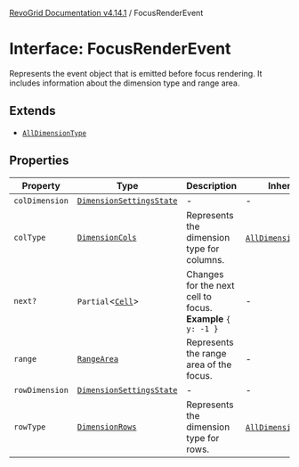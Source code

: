 [RevoGrid Documentation v4.14.1](README.md) / FocusRenderEvent

# Interface: FocusRenderEvent

Represents the event object that is emitted before focus rendering.
It includes information about the dimension type and range area.

## Extends

- [`AllDimensionType`](Interface.AllDimensionType.md)

## Properties

| Property | Type | Description | Inherited from | Defined in |
| ------ | ------ | ------ | ------ | ------ |
| `colDimension` | [`DimensionSettingsState`](Interface.DimensionSettingsState.md) | - | - | [src/types/interfaces.ts:790](https://github.com/revolist/revogrid/blob/925db466c3d20933669e374666cd0ddbe00cac19/src/types/interfaces.ts#L790) |
| `colType` | [`DimensionCols`](TypeAlias.DimensionCols.md) | Represents the dimension type for columns. | [`AllDimensionType`](Interface.AllDimensionType.md).`colType` | [src/types/interfaces.ts:769](https://github.com/revolist/revogrid/blob/925db466c3d20933669e374666cd0ddbe00cac19/src/types/interfaces.ts#L769) |
| `next?` | `Partial`\<[`Cell`](Interface.Cell.md)\> | Changes for the next cell to focus. **Example** `{ y: -1 }` | - | [src/types/interfaces.ts:795](https://github.com/revolist/revogrid/blob/925db466c3d20933669e374666cd0ddbe00cac19/src/types/interfaces.ts#L795) |
| `range` | [`RangeArea`](TypeAlias.RangeArea.md) | Represents the range area of the focus. | - | [src/types/interfaces.ts:786](https://github.com/revolist/revogrid/blob/925db466c3d20933669e374666cd0ddbe00cac19/src/types/interfaces.ts#L786) |
| `rowDimension` | [`DimensionSettingsState`](Interface.DimensionSettingsState.md) | - | - | [src/types/interfaces.ts:788](https://github.com/revolist/revogrid/blob/925db466c3d20933669e374666cd0ddbe00cac19/src/types/interfaces.ts#L788) |
| `rowType` | [`DimensionRows`](TypeAlias.DimensionRows.md) | Represents the dimension type for rows. | [`AllDimensionType`](Interface.AllDimensionType.md).`rowType` | [src/types/interfaces.ts:764](https://github.com/revolist/revogrid/blob/925db466c3d20933669e374666cd0ddbe00cac19/src/types/interfaces.ts#L764) |
